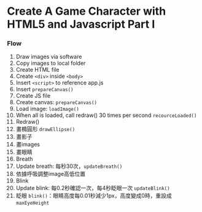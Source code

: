 Create A Game Character with HTML5 and Javascript Part I
==


### Flow

1. Draw images via software
1. Copy images to local folder
1. Create HTML file
  1. Create `<div>` inside `<body>`
  1. Insert `<script>` to reference app.js
  1. Insert `prepareCanvas()`
1. Create JS file
  1. Create canvas: `prepareCanvas()`
  1. Load image: `loadImage()`
  1. When all is loaded, call redraw() 30 times per second  `recourceLoaded()`
1. Redraw()
  1. 畫橢圓形 `drawEllipse()`
  1. 畫影子
  1. 畫images
  1. 畫眼睛
1. Breath
  1. Update breath: 每秒30次，`updateBreath()`
  1. 依據呼吸調整image高低位置
1. Blink
  1. Update blink: 每0.2秒確認一次，每4秒眨眼一次 `updateBlink()`
  1. 眨眼 `blink()`：眼睛高度每0.01秒減少1px，高度變成0時，重設成`maxEyeHeight`
